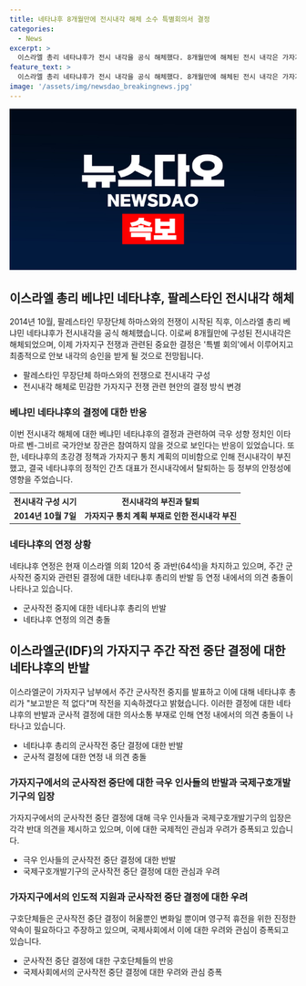 ```yaml
---
title: 네타냐후 8개월만에 전시내각 해체 소수 특별회의서 결정
categories:
  - News
excerpt: >
  이스라엘 총리 네타냐후가 전시 내각을 공식 해체했다. 8개월만에 해체된 전시 내각은 가자지구 전쟁과 관련된 민감한 현안을 특별 회의에서 결정할 예정. 전시 내각은 네타냐후의 강경 정책 부재로 삐걱거렸고, 가자지구 남부에서 주간 군사작전 중지 발표로 정부 내부에서 논란이 빚어졌다. 극우 인사들은 결정에 비판적인 입장을 보이고, 국제 구호단체들은 효과를 의심하고 영구적 휴전을 촉구하고 있다.
feature_text: >
  이스라엘 총리 네타냐후가 전시 내각을 공식 해체했다. 8개월만에 해체된 전시 내각은 가자지구 전쟁과 관련된 민감한 현안을 특별 회의에서 결정할 예정. 전시 내각은 네타냐후의 강경 정책 부재로 삐걱거렸고, 가자지구 남부에서 주간 군사작전 중지 발표로 정부 내부에서 논란이 빚어졌다. 극우 인사들은 결정에 비판적인 입장을 보이고, 국제 구호단체들은 효과를 의심하고 영구적 휴전을 촉구하고 있다.
image: '/assets/img/newsdao_breakingnews.jpg'
---
```


<p><img src="/assets/img/newsdao_breakingnews.jpg" alt="firstkoreanews 속보" /></p>

<h2 data-ke-size="size26">이스라엘 총리 베냐민 네타냐후, 팔레스타인 전시내각 해체</h2>

<p data-ke-size="size16">2014년 10월, 팔레스타인 무장단체 하마스와의 전쟁이 시작된 직후, 이스라엘 총리 베냐민 네타냐후가 전시내각을 공식 해체했습니다. 이로써 8개월만에 구성된 전시내각은 해체되었으며, 이제 가자지구 전쟁과 관련된 중요한 결정은 '특별 회의'에서 이루어지고 최종적으로 안보 내각의 승인을 받게 될 것으로 전망됩니다.</p>

<ul>
<li>팔레스타인 무장단체 하마스와의 전쟁으로 전시내각 구성</li>
<li>전시내각 해체로 민감한 가자지구 전쟁 관련 현안의 결정 방식 변경</li>
</ul>

<h3>베냐민 네타냐후의 결정에 대한 반응</h3>

<p data-ke-size="size16">이번 전시내각 해체에 대한 베냐민 네타냐후의 결정과 관련하여 극우 성향 정치인 이타마르 벤-그비르 국가안보 장관은 참여하지 않을 것으로 보인다는 반응이 있었습니다. 또한, 네타냐후의 초강경 정책과 가자지구 통치 계획의 미비함으로 인해 전시내각이 부진했고, 결국 네타냐후의 정적인 간츠 대표가 전시내각에서 탈퇴하는 등 정부의 안정성에 영향을 주었습니다.</p>

<table>
  <tr>
    <th><b>전시내각 구성 시기</b></th>
    <th><b>전시내각의 부진과 탈퇴</b></th>
  </tr>
  <tr>
    <td style="text-align: center; height: 17px;"><b>2014년 10월 7일</b></td>
    <td style="text-align: center; height: 17px;"><b>가자지구 통치 계획 부재로 인한 전시내각 부진</b></td>
  </tr>
</table>

<h3>네타냐후의 연정 상황</h3>

<p data-ke-size="size16">네타냐후 연정은 현재 이스라엘 의회 120석 중 과반(64석)을 차지하고 있으며, 주간 군사작전 중지와 관련된 결정에 대한 네타냐후 총리의 반발 등 연정 내에서의 의견 충돌이 나타나고 있습니다.</p>

<ul>
<li>군사작전 중지에 대한 네타냐후 총리의 반발</li>
<li>네타냐후 연정의 의견 충돌</li>
</ul>

<h2 data-ke-size="size26">이스라엘군(IDF)의 가자지구 주간 작전 중단 결정에 대한 네타냐후의 반발</h2>

<p data-ke-size="size16">이스라엘군이 가자지구 남부에서 주간 군사작전 중지를 발표하고 이에 대해 네타냐후 총리가 "보고받은 적 없다"며 작전을 지속하겠다고 밝혔습니다. 이러한 결정에 대한 네타냐후의 반발과 군사적 결정에 대한 의사소통 부재로 인해 연정 내에서의 의견 충돌이 나타나고 있습니다.</p>

<ul>
<li>네타냐후 총리의 군사작전 중단 결정에 대한 반발</li>
<li>군사적 결정에 대한 연정 내 의견 충돌</li>
</ul>

<h3>가자지구에서의 군사작전 중단에 대한 극우 인사들의 반발과 국제구호개발기구의 입장</h3>

<p data-ke-size="size16">가자지구에서의 군사작전 중단 결정에 대해 극우 인사들과 국제구호개발기구의 입장은 각각 반대 의견을 제시하고 있으며, 이에 대한 국제적인 관심과 우려가 증폭되고 있습니다.</p>

<ul>
<li>극우 인사들의 군사작전 중단 결정에 대한 반발</li>
<li>국제구호개발기구의 군사작전 중단 결정에 대한 관심과 우려</li>
</ul>

<h3>가자지구에서의 인도적 지원과 군사작전 중단 결정에 대한 우려</h3>

<p data-ke-size="size16">구호단체들은 군사작전 중단 결정이 허울뿐인 변화일 뿐이며 영구적 휴전을 위한 진정한 약속이 필요하다고 주장하고 있으며, 국제사회에서 이에 대한 우려와 관심이 증폭되고 있습니다.</p>

<ul>
<li>군사작전 중단 결정에 대한 구호단체들의 반응</li>
<li>국제사회에서의 군사작전 중단 결정에 대한 우려와 관심 증폭</li>
</ul>

